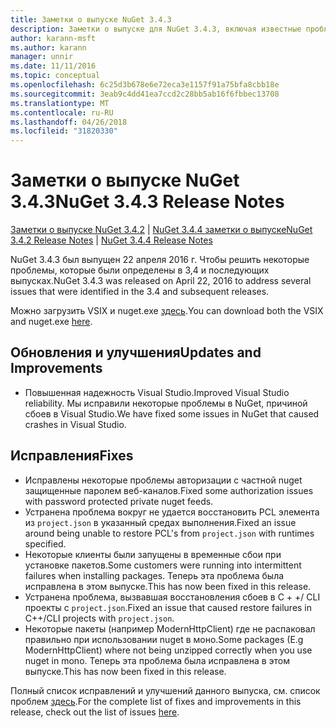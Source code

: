 ```yaml
---
title: Заметки о выпуске NuGet 3.4.3
description: Заметки о выпуске для NuGet 3.4.3, включая известные проблемы, исправленные ошибки, добавленные функции и DCR.
author: karann-msft
ms.author: karann
manager: unnir
ms.date: 11/11/2016
ms.topic: conceptual
ms.openlocfilehash: 6c25d3b678e6e72eca3e1157f91a75bfa8cbb18e
ms.sourcegitcommit: 3eab9c4dd41ea7ccd2c28bb5ab16f6fbbec13708
ms.translationtype: MT
ms.contentlocale: ru-RU
ms.lasthandoff: 04/26/2018
ms.locfileid: "31820330"
---
```

# <a name="nuget-343-release-notes"></a><span data-ttu-id="ccb3f-103">Заметки о выпуске NuGet 3.4.3</span><span class="sxs-lookup"><span data-stu-id="ccb3f-103">NuGet 3.4.3 Release Notes</span></span>

<span data-ttu-id="ccb3f-104">[Заметки о выпуске NuGet 3.4.2](../release-notes/nuget-3.4.2.md) | [NuGet 3.4.4 заметки о выпуске](../release-notes/nuget-3.4.4.md)</span><span class="sxs-lookup"><span data-stu-id="ccb3f-104">[NuGet 3.4.2 Release Notes](../release-notes/nuget-3.4.2.md) | [NuGet 3.4.4 Release Notes](../release-notes/nuget-3.4.4.md)</span></span>

<span data-ttu-id="ccb3f-105">NuGet 3.4.3 был выпущен 22 апреля 2016 г. Чтобы решить некоторые проблемы, которые были определены в 3,4 и последующих выпусках.</span><span class="sxs-lookup"><span data-stu-id="ccb3f-105">NuGet 3.4.3 was released on April 22, 2016 to address several issues that were identified in the 3.4 and subsequent releases.</span></span>

<span data-ttu-id="ccb3f-106">Можно загрузить VSIX и nuget.exe [здесь](https://dist.nuget.org/index.html).</span><span class="sxs-lookup"><span data-stu-id="ccb3f-106">You can download both the VSIX and nuget.exe [here](https://dist.nuget.org/index.html).</span></span>

## <a name="updates-and-improvements"></a><span data-ttu-id="ccb3f-107">Обновления и улучшения</span><span class="sxs-lookup"><span data-stu-id="ccb3f-107">Updates and Improvements</span></span>

* <span data-ttu-id="ccb3f-108">Повышенная надежность Visual Studio.</span><span class="sxs-lookup"><span data-stu-id="ccb3f-108">Improved Visual Studio reliability.</span></span> <span data-ttu-id="ccb3f-109">Мы исправили некоторые проблемы в NuGet, причиной сбоев в Visual Studio.</span><span class="sxs-lookup"><span data-stu-id="ccb3f-109">We have fixed some issues in NuGet that caused crashes in Visual Studio.</span></span>

## <a name="fixes"></a><span data-ttu-id="ccb3f-110">Исправления</span><span class="sxs-lookup"><span data-stu-id="ccb3f-110">Fixes</span></span>

* <span data-ttu-id="ccb3f-111">Исправлены некоторые проблемы авторизации с частной nuget защищенные паролем веб-каналов.</span><span class="sxs-lookup"><span data-stu-id="ccb3f-111">Fixed some authorization issues with password protected private nuget feeds.</span></span>
* <span data-ttu-id="ccb3f-112">Устранена проблема вокруг не удается восстановить PCL элемента из `project.json` в указанный средах выполнения.</span><span class="sxs-lookup"><span data-stu-id="ccb3f-112">Fixed an issue around being unable to restore PCL's from `project.json` with runtimes specified.</span></span>
* <span data-ttu-id="ccb3f-113">Некоторые клиенты были запущены в временные сбои при установке пакетов.</span><span class="sxs-lookup"><span data-stu-id="ccb3f-113">Some customers were running into intermittent failures when installing packages.</span></span> <span data-ttu-id="ccb3f-114">Теперь эта проблема была исправлена в этом выпуске.</span><span class="sxs-lookup"><span data-stu-id="ccb3f-114">This has now been fixed in this release.</span></span>
* <span data-ttu-id="ccb3f-115">Устранена проблема, вызвавшая восстановления сбоев в C + +/ CLI проекты с `project.json`.</span><span class="sxs-lookup"><span data-stu-id="ccb3f-115">Fixed an issue that caused restore failures in C++/CLI projects with `project.json`.</span></span>
* <span data-ttu-id="ccb3f-116">Некоторые пакеты (например ModernHttpClient) где не распаковал правильно при использовании nuget в моно.</span><span class="sxs-lookup"><span data-stu-id="ccb3f-116">Some packages (E.g ModernHttpClient) where not being unzipped correctly when you use nuget in mono.</span></span> <span data-ttu-id="ccb3f-117">Теперь эта проблема была исправлена в этом выпуске.</span><span class="sxs-lookup"><span data-stu-id="ccb3f-117">This has now been fixed in this release.</span></span>

<span data-ttu-id="ccb3f-118">Полный список исправлений и улучшений данного выпуска, см. список проблем [здесь](https://github.com/NuGet/Home/issues?q=is%3Aissue+milestone%3A3.4.3+is%3Aclosed).</span><span class="sxs-lookup"><span data-stu-id="ccb3f-118">For the complete list of fixes and improvements in this release, check out the list of issues [here](https://github.com/NuGet/Home/issues?q=is%3Aissue+milestone%3A3.4.3+is%3Aclosed).</span></span>